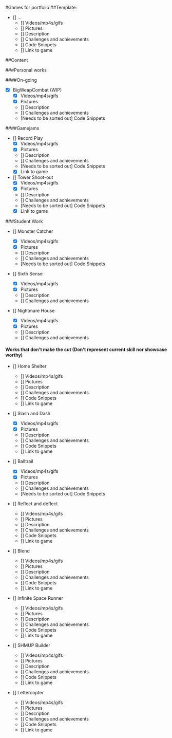 #Games for portfolio
##Template: 
- [] ...
	- [] Videos/mp4s/gifs
	- [] Pictures
	- [] Description 
	- [] Challenges and achievements
	- [] Code Snippets
	- [] Link to game
	
##Content

###Personal works

####On-going
- [x] BigWeapCombat (WIP)
	- [x] Videos/mp4s/gifs
	- [x] Pictures
	- [] Description 
	- [] Challenges and achievements
	- [Needs to be sorted out] Code Snippets

####Gamejams
- [] Record Play
	- [x] Videos/mp4s/gifs
	- [x] Pictures
	- [] Description 
	- [] Challenges and achievements
	- [Needs to be sorted out] Code Snippets
	- [x] Link to game 

- [] Tower Shoot-out
	- [x] Videos/mp4s/gifs
	- [x] Pictures
	- [] Description 
	- [] Challenges and achievements
	- [Needs to be sorted out] Code Snippets
	- [x] Link to game

###Student Work
- [] Monster Catcher
	- [x] Videos/mp4s/gifs
	- [x] Pictures
	- [] Description 
	- [] Challenges and achievements
	- [Needs to be sorted out] Code Snippets
	
- [] Sixth Sense
	- [x] Videos/mp4s/gifs
	- [x] Pictures
	- [] Description 
	- [] Challenges and achievements

- [] Nightmare House
	- [x] Videos/mp4s/gifs
	- [x] Pictures
	- [] Description 
	- [] Challenges and achievements

#### Works that don't make the cut (Don't represent current skill nor showcase worthy)
- [] Home Shelter
	- [] Videos/mp4s/gifs
	- [] Pictures
	- [] Description 
	- [] Challenges and achievements
	- [] Code Snippets
	- [] Link to game

- [] Slash and Dash
	- [x] Videos/mp4s/gifs
	- [x] Pictures
	- [] Description 
	- [] Challenges and achievements
	- [] Code Snippets
	- [] Link to game
	
- [] Balltrail
	- [x] Videos/mp4s/gifs
	- [x] Pictures
	- [] Description 
	- [] Challenges and achievements
	- [Needs to be sorted out] Code Snippets

- [] Reflect and deflect
	- [] Videos/mp4s/gifs
	- [] Pictures
	- [] Description 
	- [] Challenges and achievements
	- [] Code Snippets
	- [] Link to game
	
- [] Blend
	- [] Videos/mp4s/gifs
	- [] Pictures
	- [] Description 
	- [] Challenges and achievements
	- [] Code Snippets
	- [] Link to game
	
- [] Infinite Space Runner
	- [] Videos/mp4s/gifs
	- [] Pictures
	- [] Description 
	- [] Challenges and achievements
	- [] Code Snippets
	- [] Link to game

- [] SHMUP Builder
	- [] Videos/mp4s/gifs
	- [] Pictures
	- [] Description 
	- [] Challenges and achievements
	- [] Code Snippets
	- [] Link to game
	
- [] Lettercopter
	- [] Videos/mp4s/gifs
	- [] Pictures
	- [] Description 
	- [] Challenges and achievements
	- [] Code Snippets
	- [] Link to game